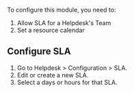 To configure this module, you need to:

1.  Allow SLA for a Helpdesk's Team
2.  Set a resource calendar

## Configure SLA

1.  Go to Helpdesk \> Configuration \> SLA.
2.  Edit or create a new SLA.
3.  Select a days or hours for that SLA.
